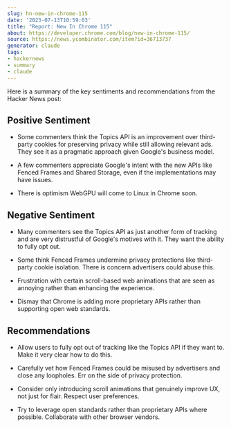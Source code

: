 ```yaml
---
slug: hn-new-in-chrome-115
date: '2023-07-13T10:59:03'
title: "Report: New In Chrome 115"
about: https://developer.chrome.com/blog/new-in-chrome-115/
source: https://news.ycombinator.com/item?id=36713737
generator: claude
tags:
- hackernews
- summary
- claude
---
```


Here is a summary of the key sentiments and recommendations from the Hacker News post:

## Positive Sentiment

- Some commenters think the Topics API is an improvement over third-party cookies for preserving privacy while still allowing relevant ads. They see it as a pragmatic approach given Google's business model.

- A few commenters appreciate Google's intent with the new APIs like Fenced Frames and Shared Storage, even if the implementations may have issues.

- There is optimism WebGPU will come to Linux in Chrome soon.

## Negative Sentiment 

- Many commenters see the Topics API as just another form of tracking and are very distrustful of Google's motives with it. They want the ability to fully opt out.

- Some think Fenced Frames undermine privacy protections like third-party cookie isolation. There is concern advertisers could abuse this.

- Frustration with certain scroll-based web animations that are seen as annoying rather than enhancing the experience.

- Dismay that Chrome is adding more proprietary APIs rather than supporting open web standards.

## Recommendations

- Allow users to fully opt out of tracking like the Topics API if they want to. Make it very clear how to do this.

- Carefully vet how Fenced Frames could be misused by advertisers and close any loopholes. Err on the side of privacy protection.

- Consider only introducing scroll animations that genuinely improve UX, not just for flair. Respect user preferences.

- Try to leverage open standards rather than proprietary APIs where possible. Collaborate with other browser vendors.